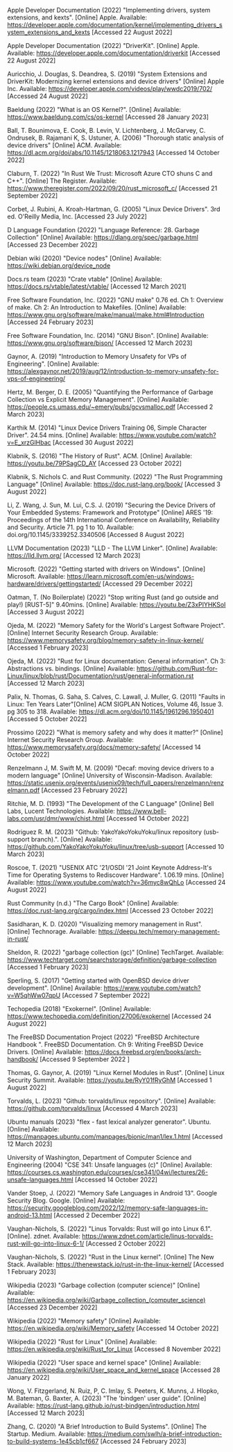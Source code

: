 

Apple Developer Documentation (2022) "Implementing drivers, system extensions, and kexts". [Online] Apple. Available: https://developer.apple.com/documentation/kernel/implementing_drivers_system_extensions_and_kexts [Accessed 22 August 2022]

Apple Developer Documentation (2022) "DriverKit". [Online] Apple. Available: https://developer.apple.com/documentation/driverkit [Accessed 22 August 2022]

Auricchio, J. Douglas, S. Deandrea, S. (2019) "System Extensions and DriverKit: Modernizing kernel extensions and device drivers" [Online] Apple Inc. Available: https://developer.apple.com/videos/play/wwdc2019/702/ [Accessed 24 August 2022]

Baeldung (2022) "What is an OS Kernel?". [Online] Available: https://www.baeldung.com/cs/os-kernel [Accessed 28 January 2023]

Ball, T. Bounimova, E. Cook, B. Levin, V. Lichtenberg, J. McGarvey, C. Ondrusek, B. Rajamani K, S. Ustuner, A. (2006) "Thorough static analysis of device drivers" [Online] ACM. Available:
https://dl.acm.org/doi/abs/10.1145/1218063.1217943 [Accessed 14 October 2022]

Claburn, T. (2022) "In Rust We Trust: Microsoft Azure CTO shuns C and C++". [Online] The Register. Available: https://www.theregister.com/2022/09/20/rust_microsoft_c/ [Accessed 21 September 2022]

Corbet, J. Rubini, A. Kroah-Hartman, G. (2005) "Linux Device Drivers". 3rd ed. O'Reilly Media, Inc. [Accessed 23 July 2022]

D Language Foundation (2022) "Language Reference: 28. Garbage Collection" [Online] Available: https://dlang.org/spec/garbage.html [Accessed 23 December 2022]

Debian wiki (2020) "Device nodes" [Online] Available: https://wiki.debian.org/device_node

Docs.rs team (2023) "Crate vtable" [Online] Available: https://docs.rs/vtable/latest/vtable/ [Accessed 12 March 2021]

Free Software Foundation, Inc. (2022) "GNU make" 0.76 ed. Ch 1: Overview of make. Ch 2: An Introduction to Makefiles. [Online] Available: https://www.gnu.org/software/make/manual/make.html#Introduction [Accessed 24 February 2023]

Free Software Foundation, Inc. (2014) "GNU Bison". [Online] Available: https://www.gnu.org/software/bison/ [Accessed 12 March 2023]

Gaynor, A. (2019) "Introduction to Memory Unsafety for VPs of Engineering". [Online] Available: https://alexgaynor.net/2019/aug/12/introduction-to-memory-unsafety-for-vps-of-engineering/

Hertz, M. Berger, D. E. (2005) "Quantifying the Performance of Garbage Collection vs Explicit Memory Management". [Online] Available: https://people.cs.umass.edu/~emery/pubs/gcvsmalloc.pdf [Accessed 2 March 2023]

Karthik M. (2014) "Linux Device Drivers Training 06, Simple Character Driver". 24.54 mins. [Online] Available: https://www.youtube.com/watch?v=E_xrzGlHbac [Accessed 30 August 2022] 

Klabnik, S. (2016) "The History of Rust". ACM. [Online] Available: https://youtu.be/79PSagCD_AY [Accessed 23 October 2022]

Klabnik, S. Nichols C. and Rust Community. (2022) "The Rust Programming Language" [Online] Available: https://doc.rust-lang.org/book/ [Accessed 3 August 2022]

Li, Z. Wang, J. Sun, M. Lui, C.S. J. (2019) "Securing the Device Drivers of Your Embedded Systems: Framework and Prototype" [Online] ARES '19: Proceedings of the 14th International Conference on Availability, Reliability and Security. Article 71. pg 1 to 10. Available: doi.org/10.1145/3339252.3340506 [Accessed 8 August 2022]

LLVM Documentation (2023) "LLD - The LLVM Linker". [Online] Available: https://lld.llvm.org/ [Accessed 12 March 2023]

Microsoft. (2022) "Getting started with drivers on Windows". [Online] Microsoft. Available: https://learn.microsoft.com/en-us/windows-hardware/drivers/gettingstarted/ [Accessed 29 December 2022]

Oatman, T. (No Boilerplate) (2022) "Stop writing Rust (and go outside and play!) [RUST-5]" 9.40mins. [Online] Available: https://youtu.be/Z3xPIYHKSoI [Accessed 3 August 2022]

Ojeda, M. (2022) "Memory Safety for the World's Largest Software Project". [Online] Internet Security Research Group. Available: https://www.memorysafety.org/blog/memory-safety-in-linux-kernel/ [Accessed 1 February 2023]

Ojeda, M. (2022) "Rust for Linux documentation: General information". Ch 3: Abstractions vs. bindings. [Online] Available: https://github.com/Rust-for-Linux/linux/blob/rust/Documentation/rust/general-information.rst [Accessed 12 March 2023]

Palix, N. Thomas, G. Saha, S. Calves, C. Lawall, J. Muller, G. (2011) "Faults in Linux: Ten Years Later"[Online] ACM SIGPLAN Notices, Volume 46, Issue 3. pg 305 to 318. Available: https://dl.acm.org/doi/10.1145/1961296.1950401 [Accessed 5 October 2022]

Prossimo  (2022) "What is memory safety and why does it matter?" [Online] Internet Security Research Group. Available: https://www.memorysafety.org/docs/memory-safety/ [Accessed 14 October 2022]

Renzelmann J, M. Swift M, M. (2009) "Decaf: moving device drivers to a modern language" [Online] University of Wisconsin-Madison. Available: https://static.usenix.org/events/usenix09/tech/full_papers/renzelmann/renzelmann.pdf [Accessed 23 February 2022]

Ritchie, M. D. (1993) "The Development of the C Language" [Online] Bell Labs, Lucent Technologies. Available: https://www.bell-labs.com/usr/dmr/www/chist.html [Accessed 14 October 2022]

Rodriguez R. M. (2023) "Github: YakoYakoYokuYoku/linux repository (usb-support branch).". [Online] Available: https://github.com/YakoYakoYokuYoku/linux/tree/usb-support [Accessed 10 March 2023]

Roscoe, T. (2021) "USENIX ATC '21/OSDI '21 Joint Keynote Address-It's Time for Operating Systems to Rediscover Hardware". 1.06.19 mins. [Online] Available: https://www.youtube.com/watch?v=36myc8wQhLo [Accessed 24 August 2022]

Rust Community (n.d.) "The Cargo Book" [Online] Available: https://doc.rust-lang.org/cargo/index.html [Accessed 23 October 2022]

Sasidharan, K. D. (2020) "Visualizing memory management in Rust". [Online] Technorage. Available: https://deepu.tech/memory-management-in-rust/

Sheldon, R. (2022) "garbage collection (gc)"  [Online] TechTarget. Available: https://www.techtarget.com/searchstorage/definition/garbage-collection [Accessed 1 February 2023]

Sperling, S. (2017) "Getting started with OpenBSD device driver development". [Online] Available: https://www.youtube.com/watch?v=W5qhWw07qpU [Accessed  7 September 2022]

Techopedia (2018) "Exokernel". [Online] Available: https://www.techopedia.com/definition/27006/exokernel [Accessed 24 August 2022]

The FreeBSD Documentation Project (2022) "FreeBSD Architecture Handbook ". FreeBSD Documentation. Ch 9: Writing FreeBSD Device Drivers. [Online] Available: https://docs.freebsd.org/en/books/arch-handbook/ [Accessed 9 September 2022 ]

Thomas, G. Gaynor, A. (2019) "Linux Kernel Modules in Rust".  [Online] Linux Security Summit. Available: https://youtu.be/RyY01fRyGhM [Accessed 1 August 2022]

Torvalds,  L. (2023) "Github: torvalds/linux repository". [Online] Available: https://github.com/torvalds/linux [Accessed 4 March 2023]

Ubuntu manuals (2023) "flex - fast lexical analyzer generator". Ubuntu. [Online] Available: https://manpages.ubuntu.com/manpages/bionic/man1/lex.1.html [Accessed 12 March 2023]

University of Washington, Department of Computer Science and Engineering (2004) "CSE 341: Unsafe languages (c)" [Online] Available: https://courses.cs.washington.edu/courses/cse341/04wi/lectures/26-unsafe-languages.html [Accessed 14 October 2022]

Vander Stoep, J. (2022) "Memory Safe Languages in Android 13". Google Security Blog. Google. [Online] Available: https://security.googleblog.com/2022/12/memory-safe-languages-in-android-13.html [Accessed 2 December 2022]

Vaughan-Nichols, S. (2022) "Linus Torvalds: Rust will go into Linux 6.1". [Online]. zdnet. Available: https://www.zdnet.com/article/linus-torvalds-rust-will-go-into-linux-6-1/ [Accessed 2 October 2022]

Vaughan-Nichols, S. (2022) "Rust in the Linux kernel". [Online] The New Stack. Available: https://thenewstack.io/rust-in-the-linux-kernel/ [Accessed 1 February 2023]

Wikipedia (2023)  "Garbage collection (computer science)" [Online] Available: https://en.wikipedia.org/wiki/Garbage_collection_(computer_science) [Accessed 23 December 2022]

Wikipedia (2022) "Memory safety" [Online] Available: https://en.wikipedia.org/wiki/Memory_safety [Accessed 14 October 2022]

Wikipedia (2022) "Rust for Linux" [Online] Available: https://en.wikipedia.org/wiki/Rust_for_Linux [Accessed 8 November 2022]

Wikipedia (2022) "User space and kernel space" [Online] Available: https://en.wikipedia.org/wiki/User_space_and_kernel_space [Accessed 28 January 2022]

Wong, V. Fitzgerland, N. Ruiz, P, C. Imlay, S. Peeters, K. Munns, J. Hlopko, M. Bateman, G. Baxter, A. (2023) "The 'bindgen' user guide". [Online] Available: https://rust-lang.github.io/rust-bindgen/introduction.html [Accessed 12 March 2023]

Zhang, C. (2020) "A Brief Introduction to Build Systems". [Online] The Startup. Medium. Available: https://medium.com/swlh/a-brief-introduction-to-build-systems-1e45cb1cf667 [Accessed 24 February 2023]



